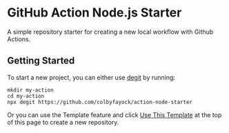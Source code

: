 # GitHub Action Node.js Starter

A simple repository starter for creating a new local workflow with Github Actions.

## Getting Started

To start a new project, you can either use [degit](https://github.com/Rich-Harris/degit) by running:

```
mkdir my-action
cd my-action
npx degit https://github.com/colbyfayock/action-node-starter
```

Or you can use the Template feature and click [Use This Template](https://github.com/colbyfayock/action-node-starter/generate) at the top of this page to create a new repository.
